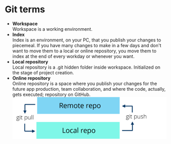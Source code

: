 # Git terms
- **Workspace**  
Workspace is a working environment.
- **Index**  
Index is an environment, on your PC, that you publish your changes to piecemeal. If you have many changes to make in a few days and don't want to move them to a local or online repository, you move them to index at the end of every workday or whenever you want. 
- **Local repository**  
Local repository is a .git hidden folder inside workspace. Initialized on the stage of project creation.
- **Online repository**  
Online repository is a space where you publish your changes for the future app production, team collaboration, and where the code, actually, gets executed; repository on GitHub.  
![local_remote](Images/Local_remote.png)

